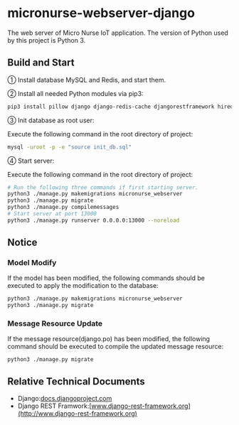# micronurse-webserver-django

The web server of Micro Nurse IoT application. The version of Python used by this project is Python 3.

## Build and Start

① Install database MySQL and Redis, and start them.

② Install all needed Python modules via pip3:

```bash
pip3 install pillow django django-redis-cache djangorestframework hiredis mysqlclient paho-mqtt geopy
```

③ Init database as root user: 

Execute the following command in the root directory of project:

```bash
mysql -uroot -p -e "source init_db.sql"
```

④ Start server: 

Execute the following command in the root directory of project:

```bash
# Run the following three commands if first starting server.
python3 ./manage.py makemigrations micronurse_webserver
python3 ./manage.py migrate
python3 ./manage.py compilemessages
# Start server at port 13000
python3 ./manage.py runserver 0.0.0.0:13000 --noreload
```

##  Notice

### Model Modify

If the model has been modified, the following commands should be executed to apply the modification to the database:

```bash
python3 ./manage.py makemigrations micronurse_webserver
python3 ./manage.py migrate
```

### Message Resource Update

If the message resource(django.po) has been modified, the following command should be executed to compile the updated message resource:

```shell
python3 ./manage.py migrate
```

## Relative Technical Documents

+ Django:[docs.djangoproject.com](https://docs.djangoproject.com) 
+ Django REST Framwork:[www.django-rest-framework.org](http://www.django-rest-framework.org) 
